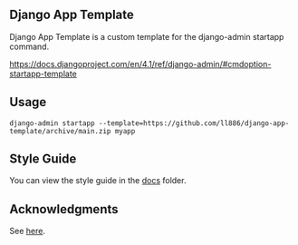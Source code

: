 ## Django App Template

Django App Template is a custom template for the django-admin startapp command.

https://docs.djangoproject.com/en/4.1/ref/django-admin/#cmdoption-startapp-template

## Usage

```
django-admin startapp --template=https://github.com/ll886/django-app-template/archive/main.zip myapp
```

## Style Guide

You can view the style guide in the [docs](docs/) folder.

## Acknowledgments

See [here](docs/acknowledgements.md).
